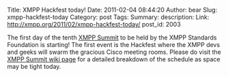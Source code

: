 Title: XMPP Hackfest today!
Date: 2011-02-04 08:44:20
Author: bear
Slug: xmpp-hackfest-today
Category: post
Tags: 
Summary: description:
Link: http://xmpp.org/2011/02/xmpp-hackfest-today/
post_id: 2003


The first day of the tenth [XMPP Summit](/participate/the-xmpp-summit/) to be held by the XMPP Standards Foundation is starting! The first event is the Hackfest where the XMPP devs and geeks will swarm the gracious Cisco meeting rooms. Please do visit the [XMPP Summit wiki page](http://xmpp.org/participate/the-xmpp-summit/) for a detailed breakdown of the schedule as space may be tight today.

